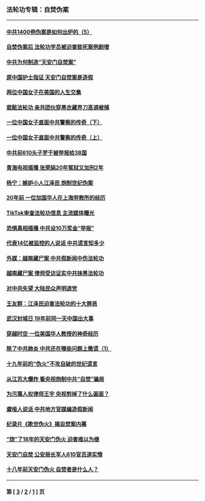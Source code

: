 ### 法轮功专辑：自焚伪案
---
#### [中共1400例伪案是如何出炉的（5）](../../pages/nf5562/n13226831.md?11220430) 
#### [自焚伪案后 法轮功学员被迫害致死案例剧增](../../pages/nf5562/n13190600.md?11220430) 
#### [中共为何制造“天安门自焚案”](../../pages/nf5562/n13183270.md?11220430) 
#### [原中国护士指证 天安门自焚案是造假](../../pages/nf5562/n13172289.md?11220430) 
#### [两位中国女子在美国的人生交集](../../pages/nf5562/n13156138.md?11220430) 
#### [栽赃法轮功 亲共团伙穿黑衣藏界刀高调被捕](../../pages/nf5562/n13073780.md?11220430) 
#### [一位中国女子直面中共警察的传奇（下）](../../pages/nf5562/n12989706.md?11220430) 
#### [一位中国女子直面中共警察的传奇（上）](../../pages/nf5562/n12985072.md?11220430) 
#### [中共前610头子罗干被举报给38国](../../pages/nf5562/n12975419.md?11220430) 
#### [青海电视插播 张荣娟20年冤狱又加刑2年](../../pages/nf5562/n12738166.md?11220430) 
#### [杨宁：嫉妒小人江泽民 炮制世纪伪案](../../pages/nf5562/n12724108.md?11220430) 
#### [20年前 一位加国华人在上海劳教所的经历](../../pages/nf5562/n12707932.md?11220430) 
#### [TikTok审查法轮功信息 主流媒体曝光](../../pages/nf5562/n12362336.md?11220430) 
#### [恐惧真相插播 中共设10万奖金“举报”](../../pages/nf5562/n12306396.md?11220430) 
#### [代表14亿被监控的人说话 中共谎言知多少](../../pages/nf5562/n12297484.md?11220430) 
#### [外媒：越南藏尸案 中共假新闻中伤法轮功](../../pages/nf5562/n12264411.md?11220430) 
#### [越南藏尸案 律师受访证实中共抹黑法轮功](../../pages/nf5562/n12261878.md?11220430) 
#### [对中共失望 大陆民众声明退党](../../pages/nf5562/n12187315.md?11220430) 
#### [王友群：江泽民迫害法轮功的十大罪恶](../../pages/nf5562/n12169074.md?11220430) 
#### [武汉封城日 19年前同一天中国出大事](../../pages/nf5562/n12150901.md?11220430) 
#### [穿越时空  一位美国华人教授的神奇经历](../../pages/nf5562/n12097460.md?11220430) 
#### [除了中共肺炎 中共还在哪些问题上撒谎（1）](../../pages/nf5562/n11955770.md?11220430) 
#### [十九年前的“伪火”不攻自破的世纪谎言](../../pages/nf5562/n11813238.md?11220430) 
#### [从江苏大爆炸 看央视炮制中共“自焚”骗局](../../pages/nf5562/n11140275.md?11220430) 
#### [为污蔑人权律师王宇 央视剪掉了什么画面？](../../pages/nf5562/n11130142.md?11220430) 
#### [聋哑人说话 中共地方官媒编造假新闻](../../pages/nf5562/n11006067.md?11220430) 
#### [纪录片《欺世伪火》揭自焚案内幕](../../pages/nf5562/n11002664.md?11220430) 
#### [“烧”了18年的天安门伪火 迫害难以为继](../../pages/nf5562/n10996660.md?11220430) 
#### [天安门自焚 公安局长军人610官员道实情](../../pages/nf5562/n10997098.md?11220430) 
#### [十八年前天安门伪火 自焚者是什么人？](../../pages/nf5562/n10996556.md?11220430) 

---
#### 第 [ [3](./3.md?11220430) / [2](./2.md?11220430) / [1](./1.md?11220430) ] 页
